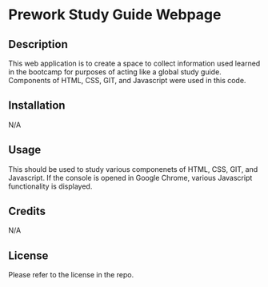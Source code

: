 # Prework Study Guide Webpage

## Description

This web application is to create a space to collect information used learned in the bootcamp for purposes of acting like a global study guide. Components of HTML, CSS, GIT, and Javascript were used in this code.

## Installation

N/A

## Usage

This should be used to study various componenets of HTML, CSS, GIT, and Javascript. If the console is opened in Google Chrome, various Javascript functionality is displayed.

## Credits

N/A

## License

Please refer to the license in the repo.


